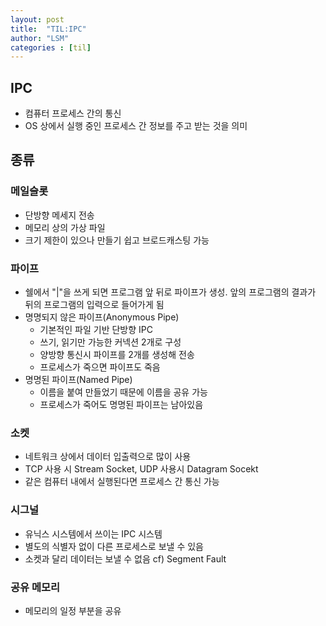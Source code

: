 ```yaml
---
layout: post
title:  "TIL:IPC"
author: "LSM"
categories : [til]
---
```

## IPC
- 컴퓨터 프로세스 간의 통신
- OS 상에서 실행 중인 프로세스 간 정보를 주고 받는 것을 의미

## 종류
### 메일슬롯
- 단방향 메세지 전송
- 메모리 상의 가상 파일
- 크기 제한이 있으나 만들기 쉽고 브로드캐스팅 가능

### 파이프
- 쉘에서 "|"을 쓰게 되면 프로그램 앞 뒤로 파이프가 생성. 앞의 프로그램의 결과가 뒤의 프로그램의 입력으로 들어가게 됨
- 명명되지 않은 파이프(Anonymous Pipe)
	- 기본적인 파일 기반 단방향 IPC
	- 쓰기, 읽기만 가능한 커넥션 2개로 구성
	- 양방향 통신시 파이프를 2개를 생성해 전송
	- 프로세스가 죽으면 파이프도 죽음
- 명명된 파이프(Named Pipe)
	- 이름을 붙여 만들었기 때문에 이름을 공유 가능
	- 프로세스가 죽어도 명명된 파이프는 남아있음

### 소켓
- 네트워크 상에서 데이터 입출력으로 많이 사용
- TCP 사용 시  Stream Socket, UDP 사용시 Datagram Socekt
- 같은 컴퓨터 내에서 실행된다면 프로세스 간 통신 가능

### 시그널
- 유닉스 시스템에서 쓰이는 IPC 시스템
- 별도의 식별자 없이 다른 프로세스로 보낼 수 있음
- 소켓과 달리 데이터는 보낼 수 없음
cf) Segment Fault

### 공유 메모리
- 메모리의 일정 부분을 공유
